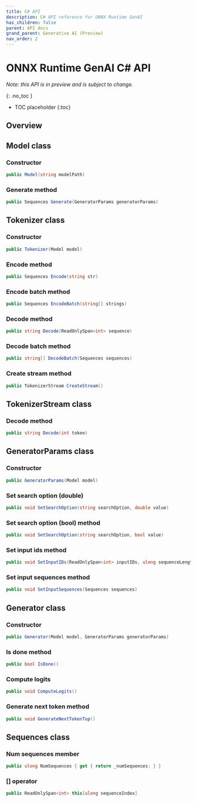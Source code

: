 ```yaml
---
title: C# API
description: C# API reference for ONNX Runtime GenAI
has_children: false
parent: API docs
grand_parent: Generative AI (Preview)
nav_order: 2
---
```


# ONNX Runtime GenAI C# API

_Note: this API is in preview and is subject to change._

{: .no_toc }

* TOC placeholder
{:toc}

## Overview

## Model class

### Constructor

```csharp
public Model(string modelPath)
```

### Generate method

```csharp
public Sequences Generate(GeneratorParams generatorParams)
```

## Tokenizer class

### Constructor

```csharp
public Tokenizer(Model model)
```

### Encode method

```csharp
public Sequences Encode(string str)
```

### Encode batch method

```csharp
public Sequences EncodeBatch(string[] strings)
```

### Decode method

```csharp
public string Decode(ReadOnlySpan<int> sequence)
```

### Decode batch method

```csharp
public string[] DecodeBatch(Sequences sequences)
```

### Create stream method

```csharp
public TokenizerStream CreateStream()
```

## TokenizerStream class

### Decode method

```csharp
public string Decode(int token)
```

## GeneratorParams class

### Constructor

```csharp
public GeneratorParams(Model model)
```

### Set search option (double)

```csharp
public void SetSearchOption(string searchOption, double value)
```

### Set search option (bool) method

```csharp
public void SetSearchOption(string searchOption, bool value)
```

### Set input ids method

```csharp
public void SetInputIDs(ReadOnlySpan<int> inputIDs, ulong sequenceLength, ulong batchSize)
```

### Set input sequences method

```csharp
public void SetInputSequences(Sequences sequences)
```





## Generator class

### Constructor

```csharp
public Generator(Model model, GeneratorParams generatorParams)
```

### Is done method

```csharp
public bool IsDone()
```

### Compute logits

```csharp
public void ComputeLogits()
```

### Generate next token method

```csharp
public void GenerateNextTokenTop()
```


## Sequences class

### Num sequences member

```csharp
public ulong NumSequences { get { return _numSequences; } }
```

### [] operator

```csharp
public ReadOnlySpan<int> this[ulong sequenceIndex]
```

